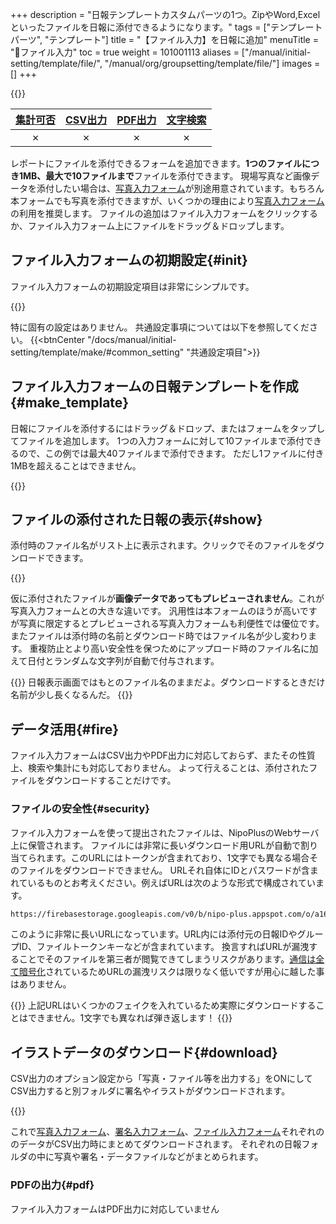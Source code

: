 +++
description = "日報テンプレートカスタムパーツの1つ。ZipやWord,Excelといったファイルを日報に添付できるようになります。"
tags = ["テンプレートパーツ", "テンプレート"]
title = "【ファイル入力】を日報に追加"
menuTitle = "🧩ファイル入力"
toc = true
weight = 101001113
aliases = ["/manual/initial-setting/template/file/", "/manual/org/groupsetting/template/file/"]
images = []
+++

{{<icatch filename="file" msg="ZipやPDFなど 各種ファイルを添付" title="ファイル入力フォーム" fontsize="30px" alice="ok">}}

|[集計可否](/docs/manual/analytics/)|[CSV出力](/docs/manual/analytics/csv/)|[PDF出力](/docs/manual/read-report/pdf/)|[文字検索](/docs/manual/read-report/list/)|
|:---:|:---:|:---:|:---:|
|✗|✗|✗|✗|

レポートにファイルを添付できるフォームを追加できます。**1つのファイルにつき1MB、最大で10ファイルまで**ファイルを添付できます。
現場写真など画像データを添付したい場合は、[写真入力フォーム](/docs/manual/initial-setting/template/picture/)が別途用意されています。もちろん本フォームでも写真を添付できますが、いくつかの理由により[写真入力フォーム](/docs/manual/initial-setting/template/picture/)の利用を推奨します。
ファイルの追加はファイル入力フォームをクリックするか、ファイル入力フォーム上にファイルをドラッグ＆ドロップします。

## ファイル入力フォームの初期設定{#init}

ファイル入力フォームの初期設定項目は非常にシンプルです。

{{<appscreen filename="file-template-edit" title="日報にPDF等のファイルを添付するフォームを追加します">}}

特に固有の設定はありません。
共通設定事項については以下を参照してください。
{{<btnCenter "/docs/manual/initial-setting/template/make/#common_setting" "共通設定項目">}}

## ファイル入力フォームの日報テンプレートを作成{#make_template}

日報にファイルを添付するにはドラッグ＆ドロップ、またはフォームをタップしてファイルを追加します。
1つの入力フォームに対して10ファイルまで添付できるので、この例では最大40ファイルまで添付できます。
ただし1ファイルに付き1MBを超えることはできません。

{{<appscreen filename="input" title="ファイル入力フォームを使った日報の作成画面イメージ。添付したファイルは即座にアップロードされます。">}}

## ファイルの添付された日報の表示{#show}

添付時のファイル名がリスト上に表示されます。クリックでそのファイルをダウンロードできます。

{{<appscreen filename="post" title="添付されたファイルはクリックしてローカルにダウンロードして使用できます。">}}

仮に添付されたファイルが**画像データであってもプレビューされません**。これが写真入力フォームとの大きな違いです。
汎用性は本フォームのほうが高いですが写真に限定するとプレビューされる写真入力フォームも利便性では優位です。
またファイルは添付時の名前とダウンロード時ではファイル名が少し変わります。
重複防止とより高い安全性を保つためにアップロード時のファイル名に加えて日付とランダムな文字列が自動で付与されます。

{{<alice pos="right" icon="shield">}}
日報表示画面ではもとのファイル名のままだよ。ダウンロードするときだけ名前が少し長くなるんだ。
{{</alice>}}

## データ活用{#fire}

ファイル入力フォームはCSV出力やPDF出力に対応しておらず、またその性質上、検索や集計にも対応しておりません。
よって行えることは、添付されたファイルをダウンロードすることだけです。

### ファイルの安全性{#security}

ファイル入力フォームを使って提出されたファイルは、NipoPlusのWebサーバ上に保管されます。
ファイルには非常に長いダウンロード用URLが自動で割り当てられます。このURLにはトークンが含まれており、1文字でも異なる場合そのファイルをダウンロードできません。
URLそれ自体にIDとパスワードが含まれているものとお考えください。例えばURLは次のような形式で構成されています。

```sh
https://firebasestorage.googleapis.com/v0/b/nipo-plus.appspot.com/o/a16h8Q74slMYzLlsHlCg%2Fnipodefaultgroup%2FAEUfmePA4eTHGPCleVQJ%2F20220510164077Vzm_28CE19C9-B5F3-4E22-A873-2DXDE010EX6A.jpg?alt=media&token=9a6c1908-ea48-zc0e-b858-fd42870b014f9
```

このように非常に長いURLになっています。URL内には添付元の日報IDやグループID、ファイルトークンキーなどが含まれています。
換言すればURLが漏洩することでそのファイルを第三者が閲覧できてしまうリスクがあります。[通信は全て暗号化](/docs/system/security/)されているためURLの漏洩リスクは限りなく低いですが用心に越した事はありません。

{{<alice pos="right" icon="shield">}}
上記URLはいくつかのフェイクを入れているため実際にダウンロードすることはできません。1文字でも異なれば弾き返します！
{{</alice>}}

## イラストデータのダウンロード{#download}

CSV出力のオプション設定から「写真・ファイル等を出力する」をONにしてCSV出力すると別フォルダに署名やイラストがダウンロードされます。

{{<appscreen filename="download" title="バイナリファイルを一括ダウンロード">}}

これで[写真入力フォーム](/docs/manual/initial-setting/template/picture/)、[署名入力フォーム](/docs/manual/initial-setting/template/sign/)、[ファイル入力フォーム](/docs/manual/initial-setting/template/file/)それぞれののデータがCSV出力時にまとめてダウンロードされます。
それぞれの日報フォルダの中に写真や署名・データファイルなどがまとめられます。

### PDFの出力{#pdf}

ファイル入力フォームはPDF出力に対応していません
